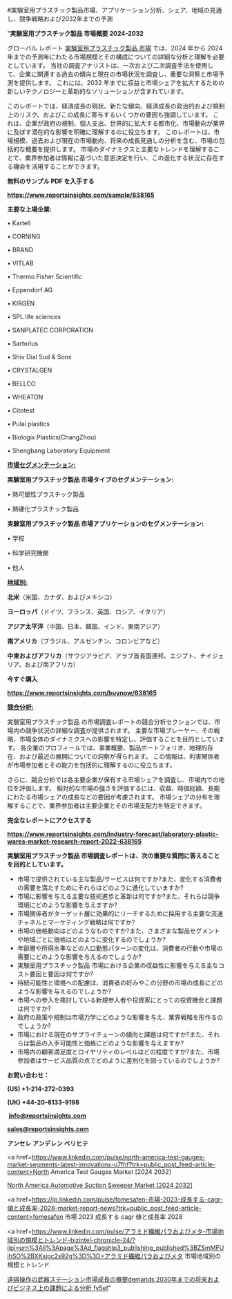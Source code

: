 #実験室用プラスチック製品市場、アプリケーション分析、シェア、地域の見通し、競争戦略および2032年までの予測

"<strong>実験室用プラスチック製品 市場概要 2024-2032</strong>

グローバル レポート <a href=https://www.reportsinsights.com/sample/638165>実験室用プラスチック製品 市場</a> では、2024 年から 2024 年までの予測年にわたる市場規模とその構成についての詳細な分析と理解を必要としています。 当社の調査アナリストは、一次および二次調査手法を使用して、企業に関連する過去の傾向と現在の市場状況を調査し、重要な洞察と市場予測を提供します。 これには、2032 年までに収益と市場シェアを拡大​​するための新しいテクノロジーと革新的なソリューションが含まれています。

このレポートでは、経済成長の現状、新たな傾向、経済成長の政治的および規制上のリスク、およびこの成長に寄与するいくつかの要因も強調しています。 これは、企業が政府の規制、個人支出、世界的に拡大する都市化、市場動向が業界に及ぼす潜在的な影響を明確に理解するのに役立ちます。 このレポートは、市場規模、過去および現在の市場動向、将来の成長見通しの分析を含む、市場の包括的な概要を提供します。 市場のダイナミクスと主要なトレンドを理解することで、業界参加者は情報に基づいた意思決定を行い、この進化する状況に存在する機会を活用することができます。

<strong><b>無料のサンプル PDF を入手する</b></strong>

<a href=https://www.reportsinsights.com/sample/638165><strong><u>https://www.reportsinsights.com/sample/638165</u></strong></a>

<strong>主要な上場企業:</strong>

• Kartell

• CORNING

• BRAND

• VITLAB

• Thermo Fisher Scientific

• Eppendorf AG

• KIRGEN

• SPL life sciences

• SANPLATEC CORPORATION

• Sartorius

• Shiv Dial Sud & Sons

• CRYSTALGEN

• BELLCO

• WHEATON

• Citotest

• Pulai plastics

• Biologix Plastics(ChangZhou)

• Shengbang Laboratory Equipment

<strong><u>市場セグメンテーション</u></strong><strong><u>:</u></strong>

<strong>実験室用プラスチック製品 市場タイプのセグメンテーション:</strong>

• 熱可塑性プラスチック製品

• 熱硬化プラスチック製品

<strong>実験室用プラスチック製品 市場アプリケーションのセグメンテーション:</strong>

• 学校

• 科学研究機関

• 他人

<strong><u>地域別</u></strong><strong><u>:</u></strong>

<strong>北米</strong>（米国、カナダ、およびメキシコ）

<strong>ヨーロッパ</strong>（ドイツ、フランス、英国、ロシア、イタリア）

<strong>アジア太平洋</strong>（中国、日本、韓国、インド、東南アジア）

<strong>南アメリカ</strong>（ブラジル、アルゼンチン、コロンビアなど）

<strong>中東およびアフリカ</strong>（サウジアラビア、アラブ首長国連邦、エジプト、ナイジェリア、および南アフリカ）

<strong>今すぐ購入</strong>

<a href=https://www.reportsinsights.com/buynow/638165><strong><u>https://www.reportsinsights.com/buynow/638165</u></strong></a>

<strong><u>競合分析:</u></strong>

実験室用プラスチック製品 の市場調査レポートの競合分析セクションでは、市場内の競争状況の詳細な調査が提供されます。 主要な市場プレーヤー、その戦略、市場全体のダイナミクスへの影響を特定し、評価することを目的としています。 各企業のプロフィールでは、事業概要、製品ポートフォリオ、地理的存在、および最近の展開についての洞察が得られます。 この情報は、利害関係者が市場参加者とその能力を包括的に理解するのに役立ちます。

さらに、競合分析では各主要企業が保有する市場シェアを調査し、市場内での地位を評価します。 相対的な市場の強さを評価するには、収益、時価総額、長期にわたる市場シェアの成長などの要因が考慮されます。 市場シェアの分布を理解することで、業界参加者は主要企業とその市場支配力を特定できます。

<strong>完全なレポートにアクセスする</strong>

<a href=https://www.reportsinsights.com/industry-forecast/laboratory-plastic-wares-market-research-report-2022-638165><strong><u><b>https://www.reportsinsights.com/industry-forecast/laboratory-plastic-wares-market-research-report-2022-638165</b></u></strong></a>

<strong><b>実験室用プラスチック製品 市場調査レポートは、次の重要な質問に答えることを目的としています。</b></strong>
<ul>
  <li>市場で提供されている主な製品/サービスは何ですか?また、変化する消費者の需要を満たすためにそれらはどのように進化していますか?</li>
  <li>市場に影響を与える主要な技術進歩と革新は何ですか?また、それらは競争環境にどのような影響を与えますか?</li>
  <li>市場関係者がターゲット層に効果的にリーチするために採用する主要な流通チャネルとマーケティング戦略は何ですか?</li>
  <li>市場の価格動向はどのようなものですか?また、さまざまな製品セグメントや地域ごとに価格はどのように変化するのでしょうか?</li>
  <li>年齢層や所得水準などの人口動態パターンの変化は、消費者の行動や市場の需要にどのような影響を与えるのでしょうか?</li>
  <li>実験室用プラスチック製品 市場における企業の収益性に影響を与える主なコスト要因と要因は何ですか?</li>
  <li>持続可能性と環境への配慮は、消費者の好みやこの分野の市場の成長にどのような影響を与えるのでしょうか?</li>
  <li>市場への参入を検討している新規参入者や投資家にとっての投資機会と課題は何ですか?</li>
  <li>政府の政策や規制は市場力学にどのような影響を与え、業界戦略を形作るのでしょうか?</li>
  <li>市場における現在のサプライチェーンの傾向と課題は何ですか?また、それらは製品の入手可能性と価格にどのような影響を与えますか?</li>
  <li>市場内の顧客満足度とロイヤリティのレベルはどの程度ですか?また、市場参加者はサービス品質の点でどのように差別化を図っているのでしょうか?</li>
</ul>
<strong>お問い合わせ：</strong>

<strong>(US) +1-214-272-0393</strong>

<strong>(UK) +44-20-8133-9198</strong>

<strong> </strong><a href=info@reportsinsights.com><strong><u>info@reportsinsights.com</u></strong></a>

<a href=sales@reportsinsights.com><strong><u>sales@reportsinsights.com</u></strong></a>

<strong>アンセレ アンデレン ベリヒテ</strong>

<a href=https://www.linkedin.com/pulse/north-america-test-gauges-market-segments-latest-innovations-u7fhf?trk=public_post_feed-article-content>North America Test Gauges Market [2024 2032]</a>

<a href=https://www.linkedin.com/pulse/north-america-automotive-suction-sweeper-market-2bacf/>North America Automotive Suction Sweeper Market [2024 2032]</a>

<a href=https://jp.linkedin.com/pulse/fomesafen-市場-2023-成長する-cagr-値と成長率-2028-market-report-news?trk=public_post_feed-article-content>fomesafen 市場 2023 成長する cagr 値と成長率 2028</a>

<a href=https://www.linkedin.com/pulse/アラミド繊維パラおよびメタ-市場地域別の規模とトレンド-bizintel-chronicle-24/?lipi=urn%3Ali%3Apage%3Ad_flagship3_publishing_published%3BZSmMFUihSO%2BXKsipc2s92g%3D%3D>アラミド繊維パラおよびメタ 市場地域別の規模とトレンド</a>

<a href=https://www.linkedin.com/pulse/遠隔操作の武器ステーション市場成長の概要demands-2030年までの将来およびビジネス上の課題による分析-fy5ef/>遠隔操作の武器ステーション市場成長の概要demands 2030年までの将来およびビジネス上の課題による分析 fy5ef</a>"
